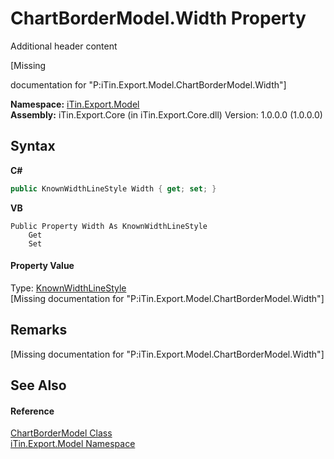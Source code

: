 # ChartBorderModel.Width Property 
Additional header content 

\[Missing <summary> documentation for "P:iTin.Export.Model.ChartBorderModel.Width"\]

**Namespace:**&nbsp;<a href="ef57ffcc-e95e-b212-5a46-9aa6f5a3511f">iTin.Export.Model</a><br />**Assembly:**&nbsp;iTin.Export.Core (in iTin.Export.Core.dll) Version: 1.0.0.0 (1.0.0.0)

## Syntax

**C#**<br />
``` C#
public KnownWidthLineStyle Width { get; set; }
```

**VB**<br />
``` VB
Public Property Width As KnownWidthLineStyle
	Get
	Set
```


#### Property Value
Type: <a href="f4d27839-b911-5230-8655-c55a1e18c600">KnownWidthLineStyle</a><br />\[Missing <value> documentation for "P:iTin.Export.Model.ChartBorderModel.Width"\]

## Remarks
\[Missing <remarks> documentation for "P:iTin.Export.Model.ChartBorderModel.Width"\]

## See Also


#### Reference
<a href="7fbcffe4-1777-14c9-77c4-ca1def41b61d">ChartBorderModel Class</a><br /><a href="ef57ffcc-e95e-b212-5a46-9aa6f5a3511f">iTin.Export.Model Namespace</a><br />